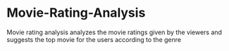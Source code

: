 # Movie-Rating-Analysis
Movie rating analysis analyzes the movie ratings given by the viewers and suggests the top movie for the users according to the genre
